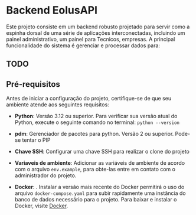 # Backend EolusAPI

Este projeto consiste em um backend robusto projetado para servir como a espinha dorsal de uma série de aplicações interconectadas, incluindo um painel administrativo, um painel para Tecnicos, empresas.
A principal funcionalidade do sistema é gerenciar e processar dados para:

## TODO 


## Pré-requisitos

Antes de iniciar a configuração do projeto, certifique-se de que seu ambiente atende aos seguintes requisitos:

- **Python**: Versão 3.12 ou superior. Para verificar sua versão atual do Python, execute o seguinte comando no terminal: `python --version`

- **pdm**: Gerenciador de pacotes para python. Versão 2 ou superior. Pode-se tentar o PIP

- **Chave SSH**: Configurar uma chave SSH para realizar o clone do projeto

- **Variaveis de ambiente**: Adicionar as variáveis de ambiente de acordo com o arquivo ``env.example``, para obte-las entre em contato com o administrador do projeto.

- **Docker**: . Instalar a versão mais recente do Docker permitirá o uso do arquivo `docker-compose.yaml` para subir rapidamente uma instância do banco de dados necessário para o projeto. Para baixar e instalar o Docker, visite [Docker](https://www.docker.com/get-started).